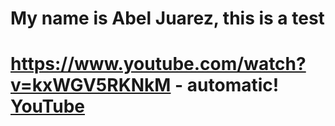 <h1>My name is Abel Juarez, this is a test<h1>
  
https://www.youtube.com/watch?v=kxWGV5RKNkM - automatic!
[YouTube](https://www.youtube.com/watch?v=kxWGV5RKNkM)
  
  
